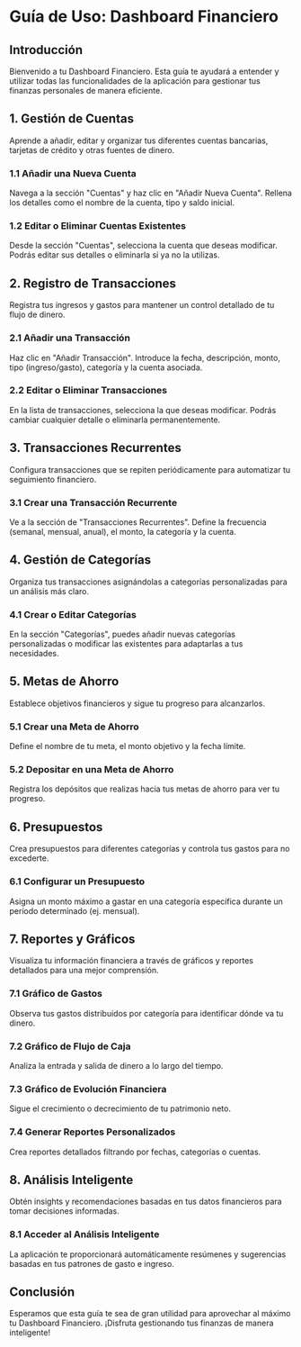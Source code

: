# Guía de Uso: Dashboard Financiero

## Introducción
Bienvenido a tu Dashboard Financiero. Esta guía te ayudará a entender y utilizar todas las funcionalidades de la aplicación para gestionar tus finanzas personales de manera eficiente.

## 1. Gestión de Cuentas
Aprende a añadir, editar y organizar tus diferentes cuentas bancarias, tarjetas de crédito y otras fuentes de dinero.

### 1.1 Añadir una Nueva Cuenta
Navega a la sección "Cuentas" y haz clic en "Añadir Nueva Cuenta". Rellena los detalles como el nombre de la cuenta, tipo y saldo inicial.

### 1.2 Editar o Eliminar Cuentas Existentes
Desde la sección "Cuentas", selecciona la cuenta que deseas modificar. Podrás editar sus detalles o eliminarla si ya no la utilizas.

## 2. Registro de Transacciones
Registra tus ingresos y gastos para mantener un control detallado de tu flujo de dinero.

### 2.1 Añadir una Transacción
Haz clic en "Añadir Transacción". Introduce la fecha, descripción, monto, tipo (ingreso/gasto), categoría y la cuenta asociada.

### 2.2 Editar o Eliminar Transacciones
En la lista de transacciones, selecciona la que deseas modificar. Podrás cambiar cualquier detalle o eliminarla permanentemente.

## 3. Transacciones Recurrentes
Configura transacciones que se repiten periódicamente para automatizar tu seguimiento financiero.

### 3.1 Crear una Transacción Recurrente
Ve a la sección de "Transacciones Recurrentes". Define la frecuencia (semanal, mensual, anual), el monto, la categoría y la cuenta.

## 4. Gestión de Categorías
Organiza tus transacciones asignándolas a categorías personalizadas para un análisis más claro.

### 4.1 Crear o Editar Categorías
En la sección "Categorías", puedes añadir nuevas categorías personalizadas o modificar las existentes para adaptarlas a tus necesidades.

## 5. Metas de Ahorro
Establece objetivos financieros y sigue tu progreso para alcanzarlos.

### 5.1 Crear una Meta de Ahorro
Define el nombre de tu meta, el monto objetivo y la fecha límite.

### 5.2 Depositar en una Meta de Ahorro
Registra los depósitos que realizas hacia tus metas de ahorro para ver tu progreso.

## 6. Presupuestos
Crea presupuestos para diferentes categorías y controla tus gastos para no excederte.

### 6.1 Configurar un Presupuesto
Asigna un monto máximo a gastar en una categoría específica durante un período determinado (ej. mensual).

## 7. Reportes y Gráficos
Visualiza tu información financiera a través de gráficos y reportes detallados para una mejor comprensión.

### 7.1 Gráfico de Gastos
Observa tus gastos distribuidos por categoría para identificar dónde va tu dinero.

### 7.2 Gráfico de Flujo de Caja
Analiza la entrada y salida de dinero a lo largo del tiempo.

### 7.3 Gráfico de Evolución Financiera
Sigue el crecimiento o decrecimiento de tu patrimonio neto.

### 7.4 Generar Reportes Personalizados
Crea reportes detallados filtrando por fechas, categorías o cuentas.

## 8. Análisis Inteligente
Obtén insights y recomendaciones basadas en tus datos financieros para tomar decisiones informadas.

### 8.1 Acceder al Análisis Inteligente
La aplicación te proporcionará automáticamente resúmenes y sugerencias basadas en tus patrones de gasto e ingreso.

## Conclusión
Esperamos que esta guía te sea de gran utilidad para aprovechar al máximo tu Dashboard Financiero. ¡Disfruta gestionando tus finanzas de manera inteligente!
